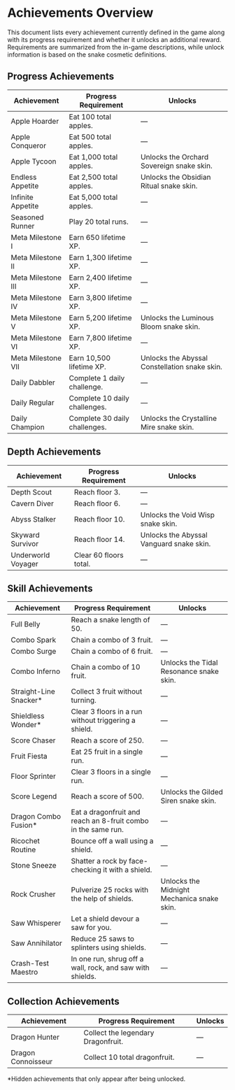 # Achievements Overview

This document lists every achievement currently defined in the game along with its progress requirement and whether it unlocks an additional reward. Requirements are summarized from the in-game descriptions, while unlock information is based on the snake cosmetic definitions.

## Progress Achievements

| Achievement | Progress Requirement | Unlocks |
| --- | --- | --- |
| Apple Hoarder | Eat 100 total apples. | — |
| Apple Conqueror | Eat 500 total apples. | — |
| Apple Tycoon | Eat 1,000 total apples. | Unlocks the Orchard Sovereign snake skin. |
| Endless Appetite | Eat 2,500 total apples. | Unlocks the Obsidian Ritual snake skin. |
| Infinite Appetite | Eat 5,000 total apples. | — |
| Seasoned Runner | Play 20 total runs. | — |
| Meta Milestone I | Earn 650 lifetime XP. | — |
| Meta Milestone II | Earn 1,300 lifetime XP. | — |
| Meta Milestone III | Earn 2,400 lifetime XP. | — |
| Meta Milestone IV | Earn 3,800 lifetime XP. | — |
| Meta Milestone V | Earn 5,200 lifetime XP. | Unlocks the Luminous Bloom snake skin. |
| Meta Milestone VI | Earn 7,800 lifetime XP. | — |
| Meta Milestone VII | Earn 10,500 lifetime XP. | Unlocks the Abyssal Constellation snake skin. |
| Daily Dabbler | Complete 1 daily challenge. | — |
| Daily Regular | Complete 10 daily challenges. | — |
| Daily Champion | Complete 30 daily challenges. | Unlocks the Crystalline Mire snake skin. |

## Depth Achievements

| Achievement | Progress Requirement | Unlocks |
| --- | --- | --- |
| Depth Scout | Reach floor 3. | — |
| Cavern Diver | Reach floor 6. | — |
| Abyss Stalker | Reach floor 10. | Unlocks the Void Wisp snake skin. |
| Skyward Survivor | Reach floor 14. | Unlocks the Abyssal Vanguard snake skin. |
| Underworld Voyager | Clear 60 floors total. | — |

## Skill Achievements

| Achievement | Progress Requirement | Unlocks |
| --- | --- | --- |
| Full Belly | Reach a snake length of 50. | — |
| Combo Spark | Chain a combo of 3 fruit. | — |
| Combo Surge | Chain a combo of 6 fruit. | — |
| Combo Inferno | Chain a combo of 10 fruit. | Unlocks the Tidal Resonance snake skin. |
| Straight-Line Snacker* | Collect 3 fruit without turning. | — |
| Shieldless Wonder* | Clear 3 floors in a run without triggering a shield. | — |
| Score Chaser | Reach a score of 250. | — |
| Fruit Fiesta | Eat 25 fruit in a single run. | — |
| Floor Sprinter | Clear 3 floors in a single run. | — |
| Score Legend | Reach a score of 500. | Unlocks the Gilded Siren snake skin. |
| Dragon Combo Fusion* | Eat a dragonfruit and reach an 8-fruit combo in the same run. | — |
| Ricochet Routine | Bounce off a wall using a shield. | — |
| Stone Sneeze | Shatter a rock by face-checking it with a shield. | — |
| Rock Crusher | Pulverize 25 rocks with the help of shields. | Unlocks the Midnight Mechanica snake skin. |
| Saw Whisperer | Let a shield devour a saw for you. | — |
| Saw Annihilator | Reduce 25 saws to splinters using shields. | — |
| Crash-Test Maestro | In one run, shrug off a wall, rock, and saw with shields. | — |

## Collection Achievements

| Achievement | Progress Requirement | Unlocks |
| --- | --- | --- |
| Dragon Hunter | Collect the legendary Dragonfruit. | — |
| Dragon Connoisseur | Collect 10 total dragonfruit. | — |

*Hidden achievements that only appear after being unlocked.
